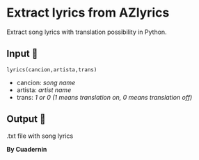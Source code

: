 # Extract lyrics from AZlyrics
 Extract song lyrics with translation possibility in Python.
 
 ## Input 🔨
 ```
 lyrics(cancion,artista,trans)
```
* cancion: _song name_
* artista: _artist name_
* trans: _1 or 0 (1 means translation on, 0 means translation off)_
 
 ## Output 🎉
 .txt file with song lyrics

**By Cuadernin**

